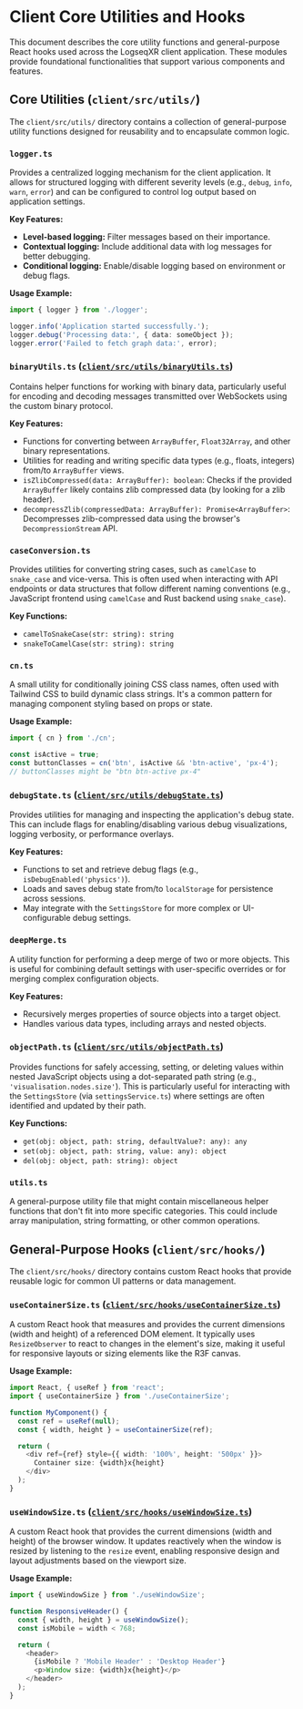 # Client Core Utilities and Hooks

This document describes the core utility functions and general-purpose React hooks used across the LogseqXR client application. These modules provide foundational functionalities that support various components and features.

## Core Utilities (`client/src/utils/`)

The `client/src/utils/` directory contains a collection of general-purpose utility functions designed for reusability and to encapsulate common logic.

### `logger.ts`

Provides a centralized logging mechanism for the client application. It allows for structured logging with different severity levels (e.g., `debug`, `info`, `warn`, `error`) and can be configured to control log output based on application settings.

**Key Features:**
-   **Level-based logging:** Filter messages based on their importance.
-   **Contextual logging:** Include additional data with log messages for better debugging.
-   **Conditional logging:** Enable/disable logging based on environment or debug flags.

**Usage Example:**
```typescript
import { logger } from './logger';

logger.info('Application started successfully.');
logger.debug('Processing data:', { data: someObject });
logger.error('Failed to fetch graph data:', error);
```

### `binaryUtils.ts` ([`client/src/utils/binaryUtils.ts`](../../client/src/utils/binaryUtils.ts))

Contains helper functions for working with binary data, particularly useful for encoding and decoding messages transmitted over WebSockets using the custom binary protocol.

**Key Features:**
-   Functions for converting between `ArrayBuffer`, `Float32Array`, and other binary representations.
-   Utilities for reading and writing specific data types (e.g., floats, integers) from/to `ArrayBuffer` views.
-   `isZlibCompressed(data: ArrayBuffer): boolean`: Checks if the provided `ArrayBuffer` likely contains zlib compressed data (by looking for a zlib header).
-   `decompressZlib(compressedData: ArrayBuffer): Promise<ArrayBuffer>`: Decompresses zlib-compressed data using the browser's `DecompressionStream` API.

### `caseConversion.ts`

Provides utilities for converting string cases, such as `camelCase` to `snake_case` and vice-versa. This is often used when interacting with API endpoints or data structures that follow different naming conventions (e.g., JavaScript frontend using `camelCase` and Rust backend using `snake_case`).

**Key Functions:**
-   `camelToSnakeCase(str: string): string`
-   `snakeToCamelCase(str: string): string`

### `cn.ts`

A small utility for conditionally joining CSS class names, often used with Tailwind CSS to build dynamic class strings. It's a common pattern for managing component styling based on props or state.

**Usage Example:**
```typescript
import { cn } from './cn';

const isActive = true;
const buttonClasses = cn('btn', isActive && 'btn-active', 'px-4');
// buttonClasses might be "btn btn-active px-4"
```

### `debugState.ts` ([`client/src/utils/debugState.ts`](../../client/src/utils/debugState.ts))

Provides utilities for managing and inspecting the application's debug state. This can include flags for enabling/disabling various debug visualizations, logging verbosity, or performance overlays.

**Key Features:**
-   Functions to set and retrieve debug flags (e.g., `isDebugEnabled('physics')`).
-   Loads and saves debug state from/to `localStorage` for persistence across sessions.
-   May integrate with the `SettingsStore` for more complex or UI-configurable debug settings.

### `deepMerge.ts`

A utility function for performing a deep merge of two or more objects. This is useful for combining default settings with user-specific overrides or for merging complex configuration objects.

**Key Features:**
-   Recursively merges properties of source objects into a target object.
-   Handles various data types, including arrays and nested objects.

### `objectPath.ts` ([`client/src/utils/objectPath.ts`](../../client/src/utils/objectPath.ts))

Provides functions for safely accessing, setting, or deleting values within nested JavaScript objects using a dot-separated path string (e.g., `'visualisation.nodes.size'`). This is particularly useful for interacting with the `SettingsStore` (via `settingsService.ts`) where settings are often identified and updated by their path.

**Key Functions:**
-   `get(obj: object, path: string, defaultValue?: any): any`
-   `set(obj: object, path: string, value: any): object`
-   `del(obj: object, path: string): object`

### `utils.ts`

A general-purpose utility file that might contain miscellaneous helper functions that don't fit into more specific categories. This could include array manipulation, string formatting, or other common operations.

## General-Purpose Hooks (`client/src/hooks/`)

The `client/src/hooks/` directory contains custom React hooks that provide reusable logic for common UI patterns or data management.

### `useContainerSize.ts` ([`client/src/hooks/useContainerSize.ts`](../../client/src/hooks/useContainerSize.ts))

A custom React hook that measures and provides the current dimensions (width and height) of a referenced DOM element. It typically uses `ResizeObserver` to react to changes in the element's size, making it useful for responsive layouts or sizing elements like the R3F canvas.

**Usage Example:**
```typescript
import React, { useRef } from 'react';
import { useContainerSize } from './useContainerSize';

function MyComponent() {
  const ref = useRef(null);
  const { width, height } = useContainerSize(ref);

  return (
    <div ref={ref} style={{ width: '100%', height: '500px' }}>
      Container size: {width}x{height}
    </div>
  );
}
```

### `useWindowSize.ts` ([`client/src/hooks/useWindowSize.ts`](../../client/src/hooks/useWindowSize.ts))

A custom React hook that provides the current dimensions (width and height) of the browser window. It updates reactively when the window is resized by listening to the `resize` event, enabling responsive design and layout adjustments based on the viewport size.

**Usage Example:**
```typescript
import { useWindowSize } from './useWindowSize';

function ResponsiveHeader() {
  const { width, height } = useWindowSize();
  const isMobile = width < 768;

  return (
    <header>
      {isMobile ? 'Mobile Header' : 'Desktop Header'}
      <p>Window size: {width}x{height}</p>
    </header>
  );
}